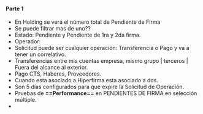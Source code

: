 #### Parte 1
- En Holding se verá el número total de Pendiente de Firma
- Se puede filtrar mas de uno??
- Estado: Pendiente y Pendiente de 1ra y 2da firma.
- Operador: 
- Solicitud puede ser cualquier operación: Transferencia o Pago y va a tener un correlativo.
- Transferencias entre mis cuentas empresa, mismo grupo | terceros | Fuera del alcance al exterior.
- Pago CTS, Haberes, Proveedores.
- Cuando esta asociado a Hiperfirma esta asociado a dos.
- Son 5 días configurados para que expire la Solicitud de Operación.
- Pruebas de **==Performance==** en PENDIENTES DE FIRMA en selección múltiple.
- 
